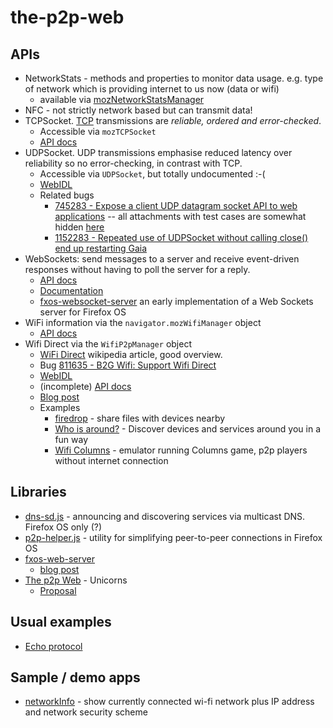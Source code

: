 # the-p2p-web

## APIs

* NetworkStats - methods and properties to monitor data usage. e.g. type of network which is providing internet to us now (data or wifi)
  * available via [mozNetworkStatsManager](https://developer.mozilla.org/en-US/docs/Web/API/window/navigator/mozNetworkStats)
* NFC - not strictly network based but can transmit data!
* TCPSocket. [TCP](http://en.wikipedia.org/wiki/Transmission_Control_Protocol) transmissions are *reliable, ordered and error-checked*.
  * Accessible via `mozTCPSocket`
  * [API docs](https://developer.mozilla.org/en-US/docs/Web/API/TCPSocket)
* UDPSocket. UDP transmissions emphasise reduced latency over reliability so no error-checking, in contrast with TCP.
  * Accessible via `UDPSocket`, but totally undocumented :-(
  * [WebIDL](http://mxr.mozilla.org/mozilla-central/source/dom/webidl/UDPSocket.webidl)
  * Related bugs
    * [745283 - Expose a client UDP datagram socket API to web applications](https://bugzilla.mozilla.org/show_bug.cgi?id=745283) -- all attachments with test cases are somewhat hidden [here](https://bugzilla.mozilla.org/attachment.cgi?bugid=745283&action=viewall)
    * [1152283 - Repeated use of UDPSocket without calling close() end up restarting Gaia](https://bugzilla.mozilla.org/show_bug.cgi?id=1152283)
* WebSockets: send messages to a server and receive event-driven responses without having to poll the server for a reply.
  * [API docs](https://developer.mozilla.org/en-US/docs/Web/API/WebSocket)
  * [Documentation](https://developer.mozilla.org/en-US/docs/WebSockets)
  * [fxos-websocket-server](https://github.com/p2p-web/fxos-websocket-server) an early implementation of a Web Sockets server for Firefox OS
* WiFi information via the `navigator.mozWifiManager` object
  * [API docs](https://developer.mozilla.org/en-US/docs/Web/API/WiFi_Information_API)
* Wifi Direct via the `WifiP2pManager` object
  * [WiFi Direct](https://en.wikipedia.org/wiki/Wi-Fi_Direct) wikipedia article, good overview.
  * Bug [811635 - B2G Wifi: Support Wifi Direct](https://bugzilla.mozilla.org/show_bug.cgi?id=811635)
  * [WebIDL](https://dxr.mozilla.org/mozilla-central/source/dom/wifi/WifiP2pManager.jsm)
  * (incomplete) [API docs](https://developer.mozilla.org/en-US/docs/Web/API/MozWifiP2pManager)
  * [Blog post](https://hacks.mozilla.org/2015/01/the-p2p-web-wi-fi-direct-in-firefox-os/)
  * Examples
    * [firedrop](https://github.com/justindarc/firedrop) - share files with devices nearby
	* [Who is around?](https://github.com/gmarty/who-is-around) - Discover devices and services around you in a fun way
	* [Wifi Columns](https://github.com/gmarty/wifi-columns) - emulator running Columns game, p2p players without internet connection

## Libraries

* [dns-sd.js](https://github.com/justindarc/dns-sd.js) - announcing and discovering services via multicast DNS. Firefox OS only (?)
* [p2p-helper.js](https://github.com/justindarc/p2p-helper.js) - utility for simplifying peer-to-peer connections in Firefox OS
* [fxos-web-server](https://github.com/justindarc/fxos-web-server)
  * [blog post](https://hacks.mozilla.org/2015/02/embedding-an-http-web-server-in-firefox-os/)
* [The p2p Web](https://github.com/p2p-web) - Unicorns
  * [Proposal](https://github.com/p2p-web/proposal)

## Usual examples

* [Echo protocol](http://en.wikipedia.org/wiki/Echo_Protocol)

## Sample / demo apps

* [networkInfo](https://github.com/sole/networkInfo) - show currently connected wi-fi network plus IP address and network security scheme
